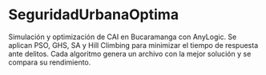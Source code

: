 # SeguridadUrbanaOptima
Simulación y optimización de CAI en Bucaramanga con AnyLogic. Se aplican PSO, GHS, SA y Hill Climbing para minimizar el tiempo de respuesta ante delitos. Cada algoritmo genera un archivo con la mejor solución y se compara su rendimiento.

